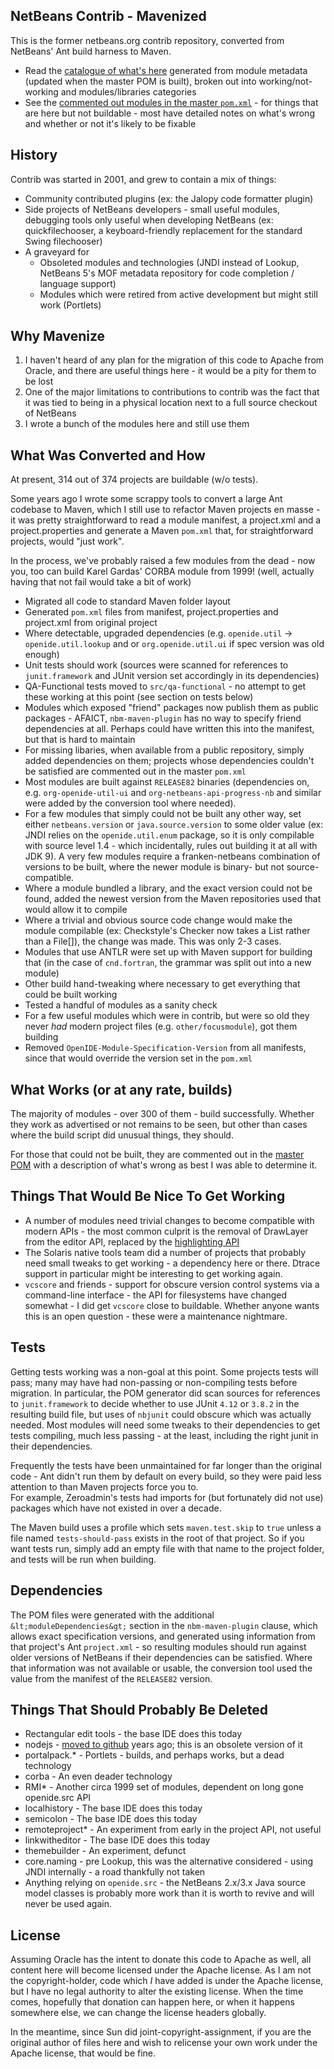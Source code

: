 NetBeans Contrib - Mavenized
----------------------------

This is the former netbeans.org contrib repository, converted from NetBeans' Ant build harness to Maven.

 * Read the [catalogue of what's here](catalogue.md) generated from module metadata (updated when the master POM is built), broken out
into working/not-working and modules/libraries categories
 * See the [commented out modules in the master `pom.xml`](https://github.com/timboudreau/netbeans-contrib/blob/master/pom.xml) - for things that are here but not buildable - most
have detailed notes on what's wrong and whether or not it's likely to be fixable

History
-------

Contrib was started in 2001, and grew to contain a mix of things:

 * Community contributed plugins (ex: the Jalopy code formatter plugin)
 * Side projects of NetBeans developers - small useful modules, debugging tools only useful when developing NetBeans (ex: quickfilechooser, a keyboard-friendly replacement for the standard Swing filechooser)
 * A graveyard for
   * Obsoleted modules and technologies (JNDI instead of Lookup, NetBeans 5's MOF metadata repository for code completion / language support)
   * Modules which were retired from active development but might still work (Portlets)


Why Mavenize
------------

 1.  I haven't heard of any plan for the migration of this code to Apache from Oracle, and there are useful things here - it would be a pity for them to be lost
 2.  One of the major limitations to contributions to contrib was the fact that it was tied to being in a physical location next to a full source checkout of NetBeans
 3.  I wrote a bunch of the modules here and still use them

What Was Converted and How
--------------------------

At present, 314 out of 374 projects are buildable (w/o tests).

Some years ago I wrote some scrappy tools to convert a large Ant codebase to Maven, which I still use to refactor Maven projects en masse - it was pretty straightforward to read a module manifest, a project.xml and a project.properties and generate a Maven `pom.xml` that, for straightforward projects, would "just work".

In the process, we've probably raised a few modules from the dead - now you, too can build Karel Gardas' CORBA module from 1999! (well, actually having that not fail would take a bit of work)

 * Migrated all code to standard Maven folder layout
 * Generated `pom.xml` files from manifest, project.properties and project.xml from original project
 * Where detectable, upgraded dependencies (e.g. `openide.util` -> `openide.util.lookup` and or `org.openide.util.ui` if spec version was old enough)
 * Unit tests should work (sources were scanned for references to `junit.framework` and JUnit version set accordingly in its dependencies)
 * QA-Functional tests moved to `src/qa-functional` - no attempt to get these working at this point (see section on tests below)
 * Modules which exposed "friend" packages now publish them as public packages - AFAICT, `nbm-maven-plugin` has no way to specify friend dependencies at all.  Perhaps could have written this into the manifest, but that is hard to maintain
 * For missing libaries, when available from a public repository, simply added dependencies on them; projects whose dependencies couldn't be satisfied are commented out in the master `pom.xml`
 * Most modules are built against `RELEASE82` binaries (dependencies on, e.g. `org-openide-util-ui` and `org-netbeans-api-progress-nb` and similar were added by the conversion tool where needed).
 * For a few modules that simply could not be built any other way, set either `netbeans.version` or `java.source.version` to some older value (ex: JNDI relies on the `openide.util.enum` package, so it is only compilable with source level 1.4 - which incidentally, rules out building it at all with JDK 9).  A very few modules require a franken-netbeans combination of versions to be built, where the newer module is binary- but not source-compatible.
 * Where a module bundled a library, and the exact version could not be found, added the newest version from the Maven repositories used that would allow it to compile
 * Where a trivial and obvious source code change would make the module compilable (ex: Checkstyle's Checker now takes a List<File> rather than a File[]), the change was made.  This was only 2-3 cases.
 * Modules that use ANTLR were set up with Maven support for building that (in the case of `cnd.fortran`, the grammar was split out into a new module)
 * Other build hand-tweaking where necessary to get everything that could be built working
 * Tested a handful of modules as a sanity check
 * For a few useful modules which were in contrib, but were so old they never *had* modern project files (e.g. `other/focusmodule`), got them building
 * Removed `OpenIDE-Module-Specification-Version` from all manifests, since that would override the version set in the `pom.xml`


What Works (or at any rate, builds)
-----------------------------------

The majority of modules - over 300 of them - build successfully.  Whether they work as advertised or not remains to be seen, but 
other than cases where the build script did unusual things, they should.

For those that could not be built, they are commented out in the [master POM](https://github.com/timboudreau/netbeans-contrib/blob/master/pom.xml) with a description of what's wrong 
as best I was able to determine it.


Things That Would Be Nice To Get Working
-------------------------------------

 * A number of modules need trivial changes to become compatible with modern APIs - the most common culprit is the removal of
DrawLayer from the editor API, replaced by the [highlighting API](http://bits.netbeans.org/7.4/javadoc/org-netbeans-modules-editor-lib2/org/netbeans/spi/editor/highlighting/package-summary.html)
 * The Solaris native tools team did a number of projects that probably need small tweaks to get working - a dependency here or there.  Dtrace support in particular might be interesting to get working again.
 * `vcscore` and friends - support for obscure version control systems via a command-line interface - the API for filesystems have changed somewhat - I did get `vcscore` close to buildable.  Whether anyone wants this is an open question - these were a maintenance nightmare.


Tests
----

Getting tests working was a non-goal at this point.  Some projects tests will pass; many may have had non-passing or non-compiling 
tests before migration.  In particular, the POM generator did scan sources for references to `junit.framework` to decide whether 
to use JUnit `4.12` or `3.8.2` in the resulting build file, but uses of `nbjunit` could obscure which was actually needed.  Most 
modules will need some tweaks to their dependencies to get tests compiling, much less passing - at the least, including the right
junit in their dependencies.

Frequently the tests have been unmaintained for far longer than the original code - Ant didn't run them by default on every 
build, so they were paid less attention to than Maven projects force you to.  
For example, Zeroadmin's tests had imports for (but fortunately did not use) packages which have not existed in over a decade.

The Maven build uses a profile which sets `maven.test.skip` to `true` unless a file named `tests-should-pass` exists in the root
of that project.  So if you want tests run, simply add an empty file with that name to the project folder, and tests will be
run when building.


Dependencies
------------

The POM files were generated with the additional `&lt;moduleDependencies&gt;` section in the `nbm-maven-plugin` clause, which allows
exact specification versions, and generated using information from that project's Ant `project.xml` - so resulting modules 
should run against older versions of NetBeans if their dependencies can be satisfied.  Where that information was not 
available or usable, the conversion tool used the value from the manifest of the `RELEASE82` version.


Things That Should Probably Be Deleted
-----------------------------------

 * Rectangular edit tools - the base IDE does this today
 * nodejs - [moved to github](https://github.com/timboudreau/nb-nodejs) years ago; this is an obsolete version of it
 * portalpack.* - Portlets - builds, and perhaps works, but a dead technology
 * corba - An even deader technology
 * RMI* - Another circa 1999 set of modules, dependent on long gone openide.src API
 * localhistory - The base IDE does this today
 * semicolon - The base IDE does this today
 * remoteproject* - An experiment from early in the project API, not useful
 * linkwitheditor - The base IDE does this today
 * themebuilder - An experiment, defunct
 * core.naming - pre Lookup, this was the alternative considered - using JNDI internally - a road thankfully not taken
 * Anything relying on `openide.src` - the NetBeans 2.x/3.x Java source model classes is probably more work than it 
is worth to revive and will never be used again.


License
-------

Assuming Oracle has the intent to donate this code to Apache as well, all content here will become licensed under the
Apache license.  As I am not the copyright-holder, code which *I* have added is under the Apache license, but I have
no legal authority to alter the existing license.  When the time comes, hopefully that donation can happen here, or when
it happens somewhere else, we can change the license headers globally.

In the meantime, since Sun did joint-copyright-assignment, if you are the original author of files here and wish to
relicense your own work under the Apache license, that would be fine.
